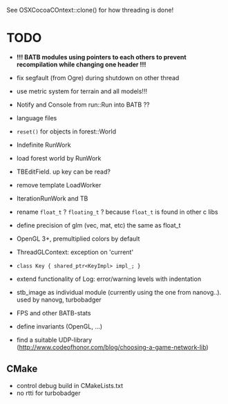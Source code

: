 See OSXCocoaCOntext::clone() for how threading is done!

# TODO
* **!!! BATB modules using pointers to each others to prevent recompilation while
  changing one header !!!**
* fix segfault (from Ogre) during shutdown on other thread
* use metric system for terrain and all models!!!
* Notify and Console from run::Run into BATB ??
* language files
* `reset()` for objects in forest::World
* Indefinite RunWork
* load forest world by RunWork
* TBEditField. up key can be read?
* remove template LoadWorker
* IterationRunWork and TB

* rename `float_t` ?  `floating_t` ? because `float_t` is found in other c libs
* define precision of glm (vec, mat, etc) the same as float_t 
* OpenGL 3+, premultiplied colors by default
* ThreadGLContext: exception on 'current'
* `class Key { shared_ptr<KeyImpl> impl_; }`
* extend functionality of Log: error/warning levels with indentation
* stb_image as individual module (currently using the one from nanovg..). used by nanovg, turbobadger
* FPS and other BATB-stats
* define invariants (OpenGL, ...)
* find a suitable UDP-library (http://www.codeofhonor.com/blog/choosing-a-game-network-lib)

## CMake

* control debug build in CMakeLists.txt
* no rtti for turbobadger

